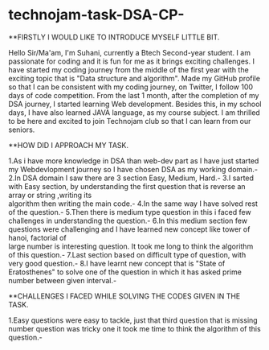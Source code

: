 # technojam-task-DSA-CP-

**FIRSTLY I WOULD LIKE TO INTRODUCE MYSELF LITTLE BIT. 

Hello Sir/Ma'am, I'm Suhani, currently a Btech Second-year student.
I am passionate for coding and it is fun for me as it brings exciting challenges.
I have started my coding journey from the middle of the first year with the exciting topic that is "Data structure and algorithm".
Made my GitHub profile so that I can be consistent with my coding journey, on Twitter, I follow 100 days of code competition.
From the last 1 month, after the completion of my DSA journey, I started learning Web development.
Besides this, in my school days, I have also learned JAVA language, as my course subject.
I am thrilled to be here and excited to join Technojam club so that I can learn from our seniors.

**HOW DID I APPROACH MY TASK.


1.As i have more knowledge in DSA  than web-dev part as I have just started my Webdevlopment journey so I have chosen DSA as my working domain.-
2.In DSA domain I saw there are 3 section Easy, Medium, Hard.-
3.I sarted  with Easy section, by understanding the first question that is reverse an array or string ,writing its     
   algorithm then writing the main code.-
4.In the same way I have solved rest of the question.-
5.Then there is medium type question in this i faced few challenges in understanding the question.-
6.In this medium section few questions were challenging and I have learned new concept like tower of hanoi, factorial of   
   large number is interesting question. It took me long to think the algorithm of this question.-
7.Last section based on difficult type of question, with very good question.-
8.I have learnt new concept that is "State of      Eratosthenes" to solve one of the question in which it has asked prime number between given interval.-


**CHALLENGES I FACED WHILE SOLVING THE CODES GIVEN IN THE TASK.

1.Easy questions were easy to tackle, just that third question that is missing number question was tricky one it took me time to think the algorithm of this question.-













